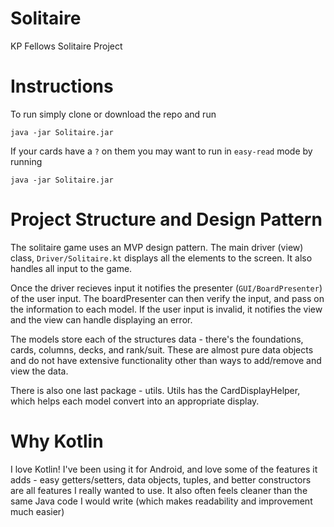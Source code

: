 # Solitaire
KP Fellows Solitaire Project

# Instructions 

To run simply clone or download the repo and run 

``` 
java -jar Solitaire.jar
```

If your cards have a `?` on them you may want to run in `easy-read` mode by running 

``` 
java -jar Solitaire.jar
```

# Project Structure and Design Pattern 

The solitaire game uses an MVP design pattern. The main driver (view) class, `Driver/Solitaire.kt` displays all the elements to the screen. 
It also handles all input to the game. 

Once the driver recieves input it notifies the presenter (`GUI/BoardPresenter`) of the user input. 
The boardPresenter can then verify the input, and pass on the information to each model. If the user input is invalid, it notifies the 
view and the view can handle displaying an error. 

The models store each of the structures data - there's the foundations, cards, columns, decks, and rank/suit. These are almost pure data
objects and do not have extensive functionality other than ways to add/remove and view the data. 

There is also one last package - utils. Utils has the CardDisplayHelper, which helps each model convert into an appropriate display. 


# Why Kotlin

I love Kotlin! I've been using it for Android, and love some of the features it adds - easy getters/setters, data objects, tuples, and better constructors 
are all features I really wanted to use. It also often feels cleaner than the same Java code I would write (which makes readability and improvement much easier)

